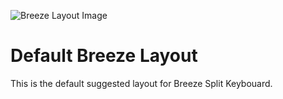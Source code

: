 ![Breeze Layout Image](https://imgur.com/a/1BKNmyR)

# Default Breeze Layout

This is the default suggested layout for Breeze Split Keybouard.